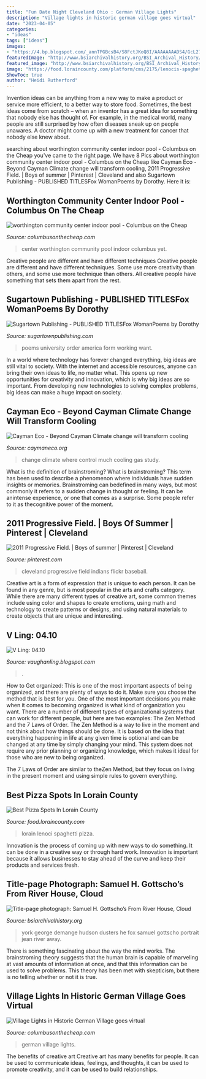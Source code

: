 ```yaml
---
title: "Fun Date Night Cleveland Ohio : German Village Lights"
description: "Village lights in historic german village goes virtual"
date: "2023-04-05"
categories:
- "ideas"
tags: ["ideas"]
images:
- "https://4.bp.blogspot.com/_annTPGBcsB4/S8FctJKoQ8I/AAAAAAAADS4/GcL27IfRYVA/s1600/851579574_e70c37323e_o+(1).jpg"
featuredImage: "http://www.bsiarchivalhistory.org/BSI_Archival_History/Woodys_pt_1_files/droppedImage_1.jpg"
featured_image: "http://www.bsiarchivalhistory.org/BSI_Archival_History/Woodys_pt_1_files/droppedImage_1.jpg"
image: "https://food.loraincounty.com/platform/cms/2175/lenocis-spaghetti-house-lorain-ohio.jpg"
ShowToc: true
author: "Heidi Rutherford"
---
```



Invention ideas can be anything from a new way to make a product or service more efficient, to a better way to store food. Sometimes, the best ideas come from scratch – when an inventor has a great idea for something that nobody else has thought of. For example, in the medical world, many people are still surprised by how often diseases sneak up on people unawares. A doctor might come up with a new treatment for cancer that nobody else knew about.

	

		
searching about worthington community center indoor pool - Columbus on the Cheap you've came to the right page. We have 8 Pics about worthington community center indoor pool - Columbus on the Cheap like Cayman Eco - Beyond Cayman Climate change will transform cooling, 2011 Progressive Field. | Boys of summer | Pinterest | Cleveland and also Sugartown Publishing - PUBLISHED TITLESFox WomanPoems by Dorothy. Here it is:
		
    
## Worthington Community Center Indoor Pool - Columbus On The Cheap

<img loading=lazy src="https://www.columbusonthecheap.com/lotc-cms/wp-content/uploads/2017/09/worthington-community-center-indoor-pool.jpg" onerror="this.onerror=null;this.src='https://tse3.mm.bing.net/th?id=OIP.3oi_YHocwn_pTUZIBogb-QHaEc&amp;pid=15.1';" alt="worthington community center indoor pool - Columbus on the Cheap">

_Source: columbusonthecheap.com_

>center worthington community pool indoor columbus yet. 

	

Creative people are different and have different techniques
Creative people are different and have different techniques. Some use more creativity than others, and some use more technique than others. All creative people have something that sets them apart from the rest.

    
## Sugartown Publishing - PUBLISHED TITLESFox WomanPoems By Dorothy

<img loading=lazy src="http://www.sugartownpublishing.com/yahoo_site_admin/assets/images/C-Coleman-final-cover_sm.114120810_std.jpg" onerror="this.onerror=null;this.src='https://tse2.mm.bing.net/th?id=OIP.jYimtef_YN9Dcd76Yur0hAAAAA&amp;pid=15.1';" alt="Sugartown Publishing - PUBLISHED TITLESFox WomanPoems by Dorothy">

_Source: sugartownpublishing.com_

>poems university order america form working want. 

	

In a world where technology has forever changed everything, big ideas are still vital to society. With the internet and accessible resources, anyone can bring their own ideas to life, no matter what. This opens up new opportunities for creativity and innovation, which is why big ideas are so important. From developing new technologies to solving complex problems, big ideas can make a huge impact on society.

    
## Cayman Eco - Beyond Cayman Climate Change Will Transform Cooling

<img loading=lazy src="https://caymaneco.org/yahoo_site_admin/assets/images/Miami_skyline_Gabriela_Ulloa_-_Architectural_Digest.226153854_std.jpg" onerror="this.onerror=null;this.src='https://tse2.mm.bing.net/th?id=OIP.EuWZvmC9Hid4mGWG8lRaawHaJ3&amp;pid=15.1';" alt="Cayman Eco - Beyond Cayman Climate change will transform cooling">

_Source: caymaneco.org_

>change climate where control much cooling gas study. 

	

What is the definition of brainstroming?
What is brainstroming? This term has been used to describe a phenomenon where individuals have sudden insights or memories. Brainstroming can bedefined in many ways, but most commonly it refers to a sudden change in thought or feeling. It can be anintense experience, or one that comes as a surprise. Some people refer to it as thecognitive power of the moment.

    
## 2011 Progressive Field. | Boys Of Summer | Pinterest | Cleveland

<img loading=lazy src="https://s-media-cache-ak0.pinimg.com/736x/13/8d/aa/138daaadcdc7fb509e8b2882057f3dbc--cleveland-baseball-the-cleveland.jpg" onerror="this.onerror=null;this.src='https://tse4.mm.bing.net/th?id=OIP.wErjfVuswakuYv5K5GQu-QHaE6&amp;pid=15.1';" alt="2011 Progressive Field. | Boys of summer | Pinterest | Cleveland">

_Source: pinterest.com_

>cleveland progressive field indians flickr baseball. 

	

Creative art is a form of expression that is unique to each person. It can be found in any genre, but is most popular in the arts and crafts category. While there are many different types of creative art, some common themes include using color and shapes to create emotions, using math and technology to create patterns or designs, and using natural materials to create objects that are unique and interesting.

    
## V Ling: 04.10

<img loading=lazy src="https://4.bp.blogspot.com/_annTPGBcsB4/S8FctJKoQ8I/AAAAAAAADS4/GcL27IfRYVA/s1600/851579574_e70c37323e_o+(1).jpg" onerror="this.onerror=null;this.src='https://tse4.mm.bing.net/th?id=OIP.Bq-Ny4tWimRSTvCeEDPuUAHaFj&amp;pid=15.1';" alt="V Ling: 04.10">

_Source: vaughanling.blogspot.com_

>. 

	

How to Get organized: This is one of the most important aspects of being organized, and there are plenty of ways to do it. Make sure you choose the method that is best for you.
One of the most important decisions you make when it comes to becoming organized is what kind of organization you want. There are a number of different types of organizational systems that can work for different people, but here are two examples: The Zen Method and the 7 Laws of Order.
The Zen Method is a way to live in the moment and not think about how things should be done. It is based on the idea that everything happening in life at any given time is optional and can be changed at any time by simply changing your mind. This system does not require any prior planning or organizing knowledge, which makes it ideal for those who are new to being organized.

The 7 Laws of Order are similar to theZen Method, but they focus on living in the present moment and using simple rules to govern everything.

    
## Best Pizza Spots In Lorain County

<img loading=lazy src="https://food.loraincounty.com/platform/cms/2175/lenocis-spaghetti-house-lorain-ohio.jpg" onerror="this.onerror=null;this.src='https://tse4.mm.bing.net/th?id=OIP.EqYcUJ5BIxSr5ty986c1fgHaEK&amp;pid=15.1';" alt="Best Pizza Spots In Lorain County">

_Source: food.loraincounty.com_

>lorain lenoci spaghetti pizza. 

	

Innovation is the process of coming up with new ways to do something. It can be done in a creative way or through hard work. Innovation is important because it allows businesses to stay ahead of the curve and keep their products and services fresh.

    
## Title-page Photograph: Samuel H. Gottscho’s From River House, Cloud

<img loading=lazy src="http://www.bsiarchivalhistory.org/BSI_Archival_History/Woodys_pt_1_files/droppedImage_1.jpg" onerror="this.onerror=null;this.src='https://tse4.mm.bing.net/th?id=OIP.Se54CZ0oVUdRXIQyVowfFAAAAA&amp;pid=15.1';" alt="Title-page photograph: Samuel H. Gottscho’s From River House, Cloud">

_Source: bsiarchivalhistory.org_

>york george demange hudson dusters he fox samuel gottscho portrait jean river away. 

	

There is something fascinating about the way the mind works. The brainstroming theory suggests that the human brain is capable of marveling at vast amounts of information at once, and that this information can be used to solve problems. This theory has been met with skepticism, but there is no telling whether or not it is true.

    
## Village Lights In Historic German Village Goes Virtual

<img loading=lazy src="https://i2.wp.com/www.columbusonthecheap.com/lotc-cms/wp-content/uploads/2016/11/15289102_10153995483895925_6898623855922112207_o.jpg?fit=1000%2C735&amp;ssl=1" onerror="this.onerror=null;this.src='https://tse3.mm.bing.net/th?id=OIP.wqI0KQ8JcCi3IcCg6xKHYQHaFc&amp;pid=15.1';" alt="Village Lights in Historic German Village goes virtual">

_Source: columbusonthecheap.com_

>german village lights. 

	

The benefits of creative art
Creative art has many benefits for people. It can be used to communicate ideas, feelings, and thoughts, it can be used to promote creativity, and it can be used to build relationships.

